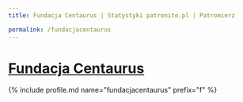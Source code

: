 ```yaml
---
title: Fundacja Centaurus | Statystyki patronite.pl | Patromierz

permalink: /fundacjacentaurus
---
```


# [Fundacja Centaurus](https://patronite.pl/fundacjacentaurus)

{% include profile.md name="fundacjacentaurus" prefix="f" %}
